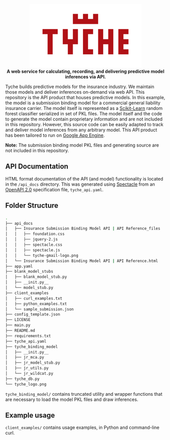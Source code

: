 <p align="center">
<a href="https://tycherisk.co"><img src="tyche_logo.png" alt="Tyche"></a><br/>
<b>A web service for calculating, recording, and delivering predictive model inferences via API.</b><br/>
</p>

Tyche builds predictive models for the insurance industry. We maintain those models and deliver inferences on-demand via web API. This repository is the API product that houses predictive models. In this example, the model is a submission binding model for a commercial general liability insurance carrier. The model itself is represented as a [Scikit-Learn](http://scikit-learn.org) random forest classifier serialized in set of PKL files. The model itself and the code to generate the model contain proprietary information and are not included in this repository. However, this source code can be easily adapted to track and deliver model inferences from any arbitrary model. This API product has been tailored to run on [Google App Engine](https://cloud.google.com/appengine/).

**Note:** The submission binding model PKL files and generating source are not included in this repository.

## API Documentation
HTML format documentation of the API (and model) functionality is located in the `/api_docs` directory. This was generated using [Spectacle](https://github.com/sourcey/spectacle) from an [OpenAPI 2.0](https://github.com/OAI/OpenAPI-Specification/blob/master/versions/2.0.md) specification file, `tyche_api.yaml`. 

## Folder Structure
```bash
.
├── api_docs
│   ├── Insurance Submission Binding Model API | API Reference_files
│   │   ├── foundation.css
│   │   ├── jquery-2.js
│   │   ├── spectacle.css
│   │   ├── spectacle.js
│   │   └── tyche-gmail-logo.png
│   └── Insurance Submission Binding Model API | API Reference.html
├── app.yaml
├── blank_model_stubs
│   ├── blank_model_stub.py
│   ├── __init.py__
│   └── model_stub.py
├── client_examples
│   ├── curl_examples.txt
│   ├── python_examples.txt
│   └── sample_submission.json
├── config_template.json
├── LICENSE
├── main.py
├── README.md
├── requirements.txt
├── tyche_api.yaml
├── tyche_binding_model
│   ├── __init.py__
│   ├── jr_mca.py
│   ├── jr_model_stub.py
│   ├── jr_utils.py
│   └── jr_wildcat.py
├── tyche_db.py
└── tyche_logo.png
```

`tyche_binding_model/` contains truncated utility and wrapper functions that are necessary to load the model PKL files and draw inferences. 

## Example usage

`client_examples/` contains usage examples, in Python and command-line curl. 
